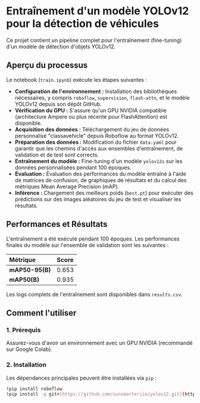 # Entraînement d'un modèle YOLOv12 pour la détection de véhicules

Ce projet contient un pipeline complet pour l'entraînement (fine-tuning) d'un modèle de détection d'objets YOLOv12.

## Aperçu du processus

Le notebook (`train.ipynb`) exécute les étapes suivantes :

* **Configuration de l'environnement :** Installation des bibliothèques nécessaires, y compris `roboflow`, `supervision`, `flash-attn`, et le modèle YOLOv12 depuis son dépôt GitHub.
* **Vérification du GPU :** S'assure qu'un GPU NVIDIA compatible (architecture Ampere ou plus récente pour FlashAttention) est disponible.
* **Acquisition des données :** Téléchargement du jeu de données personnalisé "classavehicle" depuis Roboflow au format YOLOv12.
* **Préparation des données :** Modification du fichier `data.yaml` pour garantir que les chemins d'accès aux ensembles d'entraînement, de validation et de test sont corrects.
* **Entraînement du modèle :** Fine-tuning d'un modèle `yolov12s` sur les données personnalisées pendant 100 époques.
* **Évaluation :** Évaluation des performances du modèle entraîné à l'aide de matrices de confusion, de graphiques de résultats et du calcul des métriques Mean Average Precision (mAP).
* **Inférence :** Chargement des meilleurs poids (`best.pt`) pour exécuter des prédictions sur des images aléatoires du jeu de test et visualiser les résultats.

## Performances et Résultats

L'entraînement a été exécuté pendant 100 époques. Les performances finales du modèle sur l'ensemble de validation sont les suivantes :

| Métrique | Score |
| :--- | :--- |
| **mAP50-95(B)** | 0.653 |
| **mAP50(B)** | 0.935 |

Les logs complets de l'entraînement sont disponibles dans `results.csv`.

## Comment l'utiliser

### 1. Prérequis

Assurez-vous d'avoir un environnement avec un GPU NVIDIA (recommandé sur Google Colab).

### 2. Installation

Les dépendances principales peuvent être installées via `pip` :

```bash
!pip install roboflow
!pip install -q git+[https://github.com/sunsmarterjie/yolov12.git](https://github.com/sunsmarterjie/yolov12.git) roboflow supervision flash-attn
